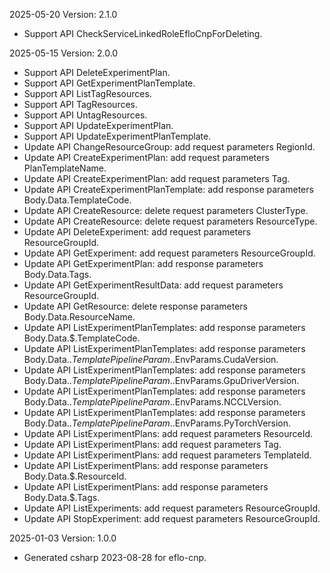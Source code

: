 2025-05-20 Version: 2.1.0
- Support API CheckServiceLinkedRoleEfloCnpForDeleting.


2025-05-15 Version: 2.0.0
- Support API DeleteExperimentPlan.
- Support API GetExperimentPlanTemplate.
- Support API ListTagResources.
- Support API TagResources.
- Support API UntagResources.
- Support API UpdateExperimentPlan.
- Support API UpdateExperimentPlanTemplate.
- Update API ChangeResourceGroup: add request parameters RegionId.
- Update API CreateExperimentPlan: add request parameters PlanTemplateName.
- Update API CreateExperimentPlan: add request parameters Tag.
- Update API CreateExperimentPlanTemplate: add response parameters Body.Data.TemplateCode.
- Update API CreateResource: delete request parameters ClusterType.
- Update API CreateResource: delete request parameters ResourceType.
- Update API DeleteExperiment: add request parameters ResourceGroupId.
- Update API GetExperiment: add request parameters ResourceGroupId.
- Update API GetExperimentPlan: add response parameters Body.Data.Tags.
- Update API GetExperimentResultData: add request parameters ResourceGroupId.
- Update API GetResource: delete response parameters Body.Data.ResourceName.
- Update API ListExperimentPlanTemplates: add response parameters Body.Data.$.TemplateCode.
- Update API ListExperimentPlanTemplates: add response parameters Body.Data.$.TemplatePipelineParam.$.EnvParams.CudaVersion.
- Update API ListExperimentPlanTemplates: add response parameters Body.Data.$.TemplatePipelineParam.$.EnvParams.GpuDriverVersion.
- Update API ListExperimentPlanTemplates: add response parameters Body.Data.$.TemplatePipelineParam.$.EnvParams.NCCLVersion.
- Update API ListExperimentPlanTemplates: add response parameters Body.Data.$.TemplatePipelineParam.$.EnvParams.PyTorchVersion.
- Update API ListExperimentPlans: add request parameters ResourceId.
- Update API ListExperimentPlans: add request parameters Tag.
- Update API ListExperimentPlans: add request parameters TemplateId.
- Update API ListExperimentPlans: add response parameters Body.Data.$.ResourceId.
- Update API ListExperimentPlans: add response parameters Body.Data.$.Tags.
- Update API ListExperiments: add request parameters ResourceGroupId.
- Update API StopExperiment: add request parameters ResourceGroupId.


2025-01-03 Version: 1.0.0
- Generated csharp 2023-08-28 for eflo-cnp.

